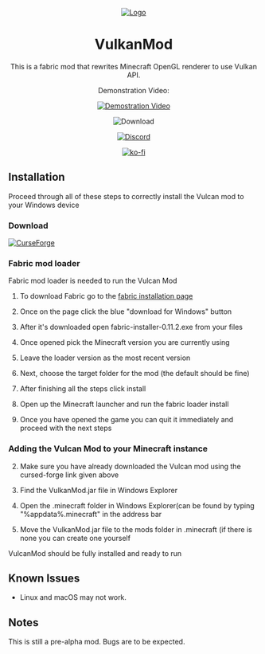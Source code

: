 <div align='center'>

[![Logo](https://media.discordapp.net/attachments/963349566839738369/969920960373334076/Vlogo.png?width=300&height=300)](#)

# VulkanMod

This is a fabric mod that rewrites Minecraft OpenGL renderer to use Vulkan API.

Demonstration Video:

[![Demostration Video](http://img.youtube.com/vi/sbr7UxcAmOE/0.jpg)](https://youtu.be/sbr7UxcAmOE)

![Download](https://img.shields.io/github/downloads/xCollateral/VulkanMod/total?color=red&logo=github&style=for-the-badge)

[![Discord](https://img.shields.io/badge/Discord-7289DA?style=for-the-badge&logo=discord&logoColor=white)](https://discord.gg/FVXg7AYR2Q)

[![ko-fi](https://ko-fi.com/img/githubbutton_sm.svg)](https://ko-fi.com/V7V7CHHJV)

</div>


## Installation
Proceed through all of these steps to correctly install the Vulcan mod to your Windows device

### Download
[![CurseForge](https://cf.way2muchnoise.eu/title/635429_Get_Mod.svg?badge_style=flat)](https://www.curseforge.com/minecraft/mc-mods/vulkanmod)

### Fabric mod loader
Fabric mod loader is needed to run the Vulcan Mod

1. To download Fabric go to the [fabric installation page](https://fabricmc.net/use/installer/)

1. Once on the page click the blue "download for Windows" button

1. After it's downloaded open fabric-installer-0.11.2.exe from your files

1. Once opened pick the Minecraft version you are currently using

1. Leave the loader version as the most recent version

1. Next, choose the target folder for the mod (the default should be fine)

1. After finishing all the steps click install

1. Open up the Minecraft launcher and run the fabric loader install

1. Once you have opened the game you can quit it immediately and proceed with the next steps

### Adding the Vulcan Mod to your Minecraft instance
2. Make sure you have already downloaded the Vulcan mod using the cursed-forge link given above

2. Find the VulkanMod.jar file in Windows Explorer

2. Open the .minecraft folder in Windows Explorer(can be found by typing "%appdata%\.minecraft" in the address bar

2. Move the VulkanMod.jar file to the mods folder in \.minecraft (if there is none you can create one yourself

VulcanMod should be fully installed and ready to run

## Known Issues

- Linux and macOS may not work.

## Notes
This is still a pre-alpha mod. Bugs are to be expected.

